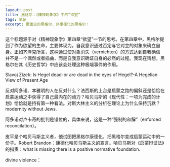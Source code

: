 ```yaml
---
layout: post
title: 黑格尔：《精神现象学》中的“欲望”
tags: 笔记
excerpt: 更激进的黑格尔、非康德化的黑格尔！
---
```


  这个标题源于对《精神现象学》第四章“欲望”一节的思考。在第四章中，黑格尔提到了作为欲望的生命，主要体现为，自我意识通过否定与它对立的对象来确立自身。正如齐泽克所言，这种通过使对象消失（vernichten）的方式达到自我确信并不是一个偶然或者插曲，而是自我意识确证自身的必然的过程。我现在猜想，黑格尔在其《历史哲学》中应该会处理这种极端事件的作用。

Slavoj Zizek: Is Hegel dead-or are dead in the eyes of Hegel?-A Hegelian View of Present Age

反对阿多诺、本雅明的人在反对什么？法西斯的上台是启蒙之路的偏斜还是恰恰在启蒙运动之中获得了自己最内在的动力？哈贝马斯的《现代性：一项为完成的计划》恰恰就是持有第一种看法。对斯大林主义的分析在理论上为什么保持沉默？modernity without Jews.

阿多诺对卢卡奇的批判是错位的，具体来说，这是一种“强制的和解”（enforced reconcilation）。

皮平是个哈贝马斯主义者，他试图把黑格尔康德化，把黑格尔变成启蒙运动中的一份子。Robert Brandon：康德化哈贝马斯主义的宣言。哈贝马斯对《启蒙辩证法》的指责：what is missing there is a positive normative foundation.

divine violence：

